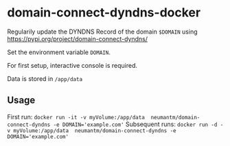 # domain-connect-dyndns-docker

Regularily update the DYNDNS Record of the domain `$DOMAIN`
using https://pypi.org/project/domain-connect-dyndns/

Set the environment variable `DOMAIN`.

For first setup, interactive console is required.

Data is stored in `/app/data`

## Usage

First run: `docker run -it -v myVolume:/app/data  neumantm/domain-connect-dyndns -e DOMAIN='example.com'`
Subsequent runs: `docker run -d -v myVolume:/app/data  neumantm/domain-connect-dyndns -e DOMAIN='example.com'`

